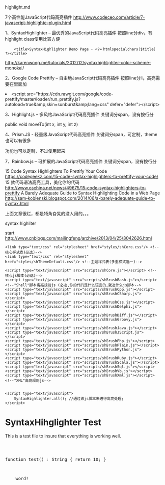highlight.md

7个高性能JavaScript代码高亮插件
http://www.codeceo.com/article/7-javascript-highlighte-plugin.html


1、SyntaxHighlighter – 最优秀的JavaScript代码高亮插件
按照line分div，有highlight class使用比较方便

<div class="line number5 index4 alt2 highlighted"><code class="htmlscript spaces">&nbsp;&nbsp;&nbsp;&nbsp;</code><code class="htmlscript plain">&lt;</code><code class="htmlscript keyword">title</code><code class="php plain">&gt;SyntaxHighlighter Demo Page - </code><code class="php script">&lt;?=</code> <code class="php plain">htmlspecialchars(</code><code class="php variable">$title</code><code class="php plain">) </code><code class="php script">?&gt;</code><code class="htmlscript plain">&lt;/</code><code class="htmlscript keyword">title</code><code class="htmlscript plain">&gt;</code></div>

http://karenwong.me/tutorials/2012/12/syntaxhighlighter-color-scheme-monokai/

2、Google Code Prettify – 自由地JavaScript代码高亮插件
按照line分li，高亮需要在里面加

<li class="L7"><span class="operative"><span class="tag">&lt;script</span><span class="pln"> </span><span class="atn">src</span><span class="pun">=</span><span class="atv">"https://cdn.rawgit.com/google/code-prettify/master/loader/run_prettify.js?autoload=true&amp;amp;skin=sunburst&amp;amp;lang=css"</span><span class="pln"> </span><span class="atn">defer</span><span class="pun">=</span><span class="atv">"defer"</span><span class="tag">&gt;&lt;/script&gt;</span></span></li>

3、Highlight.js – 多风格JavaScript代码高亮插件
关键词分span，没有按行分

<span class="hljs-function"><span class="hljs-keyword">public</span> <span class="hljs-keyword">void</span> <span class="hljs-title">moveTo</span><span class="hljs-params">(<span class="hljs-keyword">int</span> x, <span class="hljs-keyword">int</span> y, <span class="hljs-keyword">int</span> z)</span> </span>

4、Prism.JS - 轻量级JavaScript代码高亮插件
关键词分span，可定制，theme也可以有很多

功能也可以定制，不过使用起来


7、Rainbow.js – 可扩展的JavaScript代码高亮插件
关键词分span，没有按行分




15 Code Syntax Highlighters To Prettify Your Code
https://codegeekz.com/15-code-syntax-highlighters-to-prettify-your-code/
15 款代码语法高亮工具，美化你的代码
http://www.oschina.net/news/49675/15-code-syntax-highlighters-to-prettify
A Barely Adequate Guide to Syntax Highlighting Code in a Web Page
http://sam-koblenski.blogspot.com/2014/06/a-barely-adequate-guide-to-syntax.html

上面文章很烂，都是犄角旮旯的没人用的。。。



syntax highliter

start
http://www.cnblogs.com/mailingfeng/archive/2013/04/25/3042626.html

<!DOCTYPE html PUBLIC "-//W3C//DTD XHTML 1.0 Strict//EN" "http://www.w3.org/TR/xhtml1/DTD/xhtml1-strict.dtd">
<html xmlns="http://www.w3.org/1999/xhtml" xml:lang="en" lang="en">
<head>
    <meta http-equiv="Content-Type" content="text/html; charset=UTF-8" />
    <title>SyntaxHighlighter Build Test Page</title>
    
    <link type="text/css" rel="stylesheet" href="styles/shCore.css"/> <!--核心样式表(必选)-->
    <link type="text/css" rel="stylesheet" href="styles/shThemeDefault.css"/> <!--主题样式表(多重样式选一)-->
    
    <script type="text/javascript" src="scripts/shCore.js"></script> <!--核心js脚本(必选)-->
    <script type="text/javascript" src="scripts/shBrushBash.js"></script> <!--"Shell"脚本高亮规则js (必选,你的代码是什么语言的,就选什么js脚本-->
    <script type="text/javascript" src="scripts/shBrushCpp.js"></script>
    <script type="text/javascript" src="scripts/shBrushCSharp.js"></script>
    <script type="text/javascript" src="scripts/shBrushCss.js"></script>
    <script type="text/javascript" src="scripts/shBrushDelphi.js"></script>
    <script type="text/javascript" src="scripts/shBrushDiff.js"></script>
    <script type="text/javascript" src="scripts/shBrushGroovy.js"></script>
    <script type="text/javascript" src="scripts/shBrushJava.js"></script>
    <script type="text/javascript" src="scripts/shBrushJScript.js"></script>
    <script type="text/javascript" src="scripts/shBrushPhp.js"></script>
    <script type="text/javascript" src="scripts/shBrushPlain.js"></script>
    <script type="text/javascript" src="scripts/shBrushPython.js"></script>
    <script type="text/javascript" src="scripts/shBrushRuby.js"></script>
    <script type="text/javascript" src="scripts/shBrushScala.js"></script>
    <script type="text/javascript" src="scripts/shBrushSql.js"></script>
    <script type="text/javascript" src="scripts/shBrushVb.js"></script>
    <script type="text/javascript" src="scripts/shBrushXml.js"></script> <!--"XML"高亮规则js-->
    

    <script type="text/javascript">
        SyntaxHighlighter.all(); //通过该js脚本来进行高亮处理;
    </script>
</head>

<body >
<h1>SyntaxHihglighter Test</h1>
<p>This is a test file to insure that everything is working well.</p>

<pre class="brush: xml"> <!--代码块需要使用<pre></pre> 或 <code></code>来包围, pre的class要设置为"brush: xml(你代码的语言)" -->
function test() : String
{
    return 10;
}

<hello>
    word!
</hello>

</pre>
</html>














